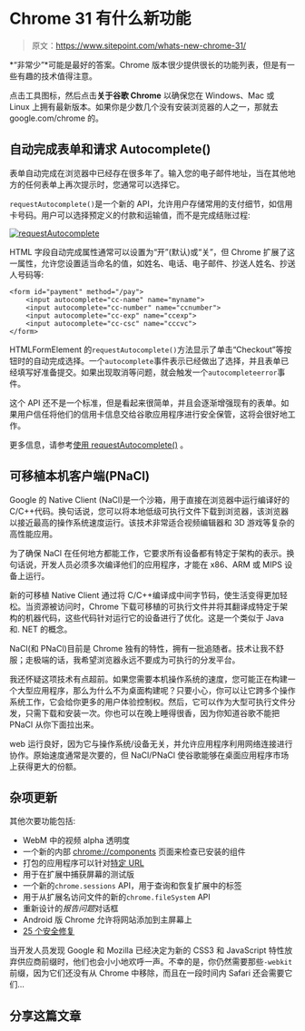 # Chrome 31 有什么新功能

> 原文：<https://www.sitepoint.com/whats-new-chrome-31/>

*“非常少”*可能是最好的答案。Chrome 版本很少提供很长的功能列表，但是有一些有趣的技术值得注意。

点击工具图标，然后点击**关于谷歌 Chrome** 以确保您在 Windows、Mac 或 Linux 上拥有最新版本。如果你是少数几个没有安装浏览器的人之一，那就去 google.com/chrome 的。

## 自动完成表单和请求 Autocomplete()

表单自动完成在浏览器中已经存在很多年了。输入您的电子邮件地址，当在其他地方的任何表单上再次提示时，您通常可以选择它。

`requestAutocomplete()`是一个新的 API，允许用户存储常用的支付细节，如信用卡号码。用户可以选择预定义的付款和运输值，而不是完成结账过程:

[![requestAutocomplete](img/4aeb650c3f3b13ff0c9d02de50e14b31.png)](https://www.chromium.org/_/rsrc/1368673401311/developers/using-requestautocomplete/1Zh85u4gzhhDkC6myiRAyO2SH1iRgCCbUoJ4O.png)

HTML 字段自动完成属性通常可以设置为“开”(默认)或“关”，但 Chrome 扩展了这一属性，允许您设置适当命名的值，如姓名、电话、电子邮件、抄送人姓名、抄送人号码等:

```
<form id="payment" method="/pay">
	<input autocomplete="cc-name" name="myname">
	<input autocomplete="cc-number" name="ccnumber">
	<input autocomplete="cc-exp" name="ccexp">
	<input autocomplete="cc-csc" name="cccvc">
</form>
```

HTMLFormElement 的`requestAutocomplete()`方法显示了单击“Checkout”等按钮时的自动完成选择。一个`autocomplete`事件表示已经做出了选择，并且表单已经填写好准备提交。如果出现取消等问题，就会触发一个`autocompleteerror`事件。

这个 API 还不是一个标准，但是看起来很简单，并且会逐渐增强现有的表单。如果用户信任将他们的信用卡信息交给谷歌应用程序进行安全保管，这将会很好地工作。

更多信息，请参考[使用 requestAutocomplete()](https://www.chromium.org/developers/using-requestautocomplete) 。

## 可移植本机客户端(PNaCl)

Google 的 Native Client (NaCl)是一个沙箱，用于直接在浏览器中运行编译好的 C/C++代码。换句话说，您可以将本地低级可执行文件下载到浏览器，该浏览器以接近最高的操作系统速度运行。该技术非常适合视频编辑器和 3D 游戏等复杂的高性能应用。

为了确保 NaCl 在任何地方都能工作，它要求所有设备都有特定于架构的表示。换句话说，开发人员必须多次编译他们的应用程序，才能在 x86、ARM 或 MIPS 设备上运行。

新的可移植 Native Client 通过将 C/C++编译成中间字节码，使生活变得更加轻松。当资源被访问时，Chrome 下载可移植的可执行文件并将其翻译成特定于架构的机器代码，这些代码针对运行它的设备进行了优化。这是一个类似于 Java 和. NET 的概念。

NaCl(和 PNaCl)目前是 Chrome 独有的特性，拥有一批追随者。技术让我不舒服；走极端的话，我希望浏览器永远不要成为可执行的分发平台。

我还怀疑这项技术有点超前。如果您需要本机操作系统的速度，您可能正在构建一个大型应用程序，那么为什么不为桌面构建呢？只要小心，你可以让它跨多个操作系统工作，它会给你更多的用户体验控制权。然后，它可以作为大型可执行文件分发，只需下载和安装一次。你也可以在晚上睡得很香，因为你知道谷歌不能把 PNaCl 从你下面拉出来。

web 运行良好，因为它与操作系统/设备无关，并允许应用程序利用网络连接进行协作。原始速度通常是次要的，但 NaCl/PNaCl 使谷歌能够在桌面应用程序市场上获得更大的份额。

## 杂项更新

其他次要功能包括:

*   WebM 中的视频 alpha 透明度
*   一个新的内部 [chrome://components](//components) 页面来检查已安装的组件
*   打包的应用程序可以针对[特定 URL](https://developer.chrome.com/apps/manifest/url_handlers.html)
*   用于在扩展中捕获屏幕的测试版
*   一个新的`chrome.sessions` API，用于查询和恢复扩展中的标签
*   用于从扩展名访问文件的新的`chrome.fileSystem` API
*   重新设计的*报告问题*对话框
*   Android 版 Chrome 允许将网站添加到主屏幕上
*   [25 个安全修复](https://googlechromereleases.blogspot.co.uk/2013/11/stable-channel-update.html)

当开发人员发现 Google 和 Mozilla 已经决定为新的 CSS3 和 JavaScript 特性放弃供应商前缀时，他们也会小小地欢呼一声。不幸的是，你仍然需要那些`-webkit`前缀，因为它们还没有从 Chrome 中移除，而且在一段时间内 Safari 还会需要它们…

## 分享这篇文章